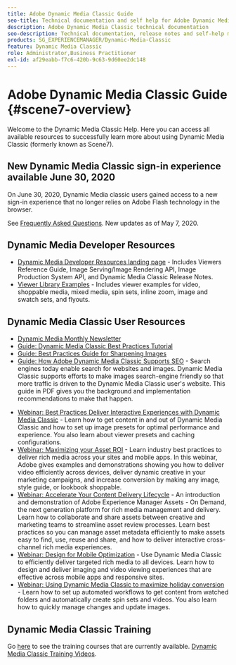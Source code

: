 ```yaml
---
title: Adobe Dynamic Media Classic Guide
seo-title: Technical documentation and self help for Adobe Dynamic Media Classic
description: Adobe Dynamic Media Classic technical documentation
seo-description: Technical documentation, release notes and self-help materials for Adobe Dynamic Media Classic, formerly Scene 7 
products: SG_EXPERIENCEMANAGER/Dynamic-Media-Classic
feature: Dynamic Media Classic
role: Administrator,Business Practitioner
exl-id: af29eabb-f7c6-420b-9c63-9d60ee2dc148
---
```

# Adobe Dynamic Media Classic Guide {#scene7-overview}

Welcome to the Dynamic Media Classic Help. Here you can access all available resources to successfully learn more about using Dynamic Media Classic (formerly known as Scene7).

## New Dynamic Media Classic sign-in experience available June 30, 2020

On June 30, 2020, Dynamic Media classic users gained access to a new sign-in experience that no longer relies on Adobe Flash technology in the browser.

See [Frequently Asked Questions](new-ui-2020.md). New updates as of May 7, 2020.

## Dynamic Media Developer Resources

* [Dynamic Media Developer Resources landing page](https://experienceleague.adobe.com/docs/dynamic-media-developer-resources.html) - Includes Viewers Reference Guide, Image Serving/Image Rendering API, Image Production System API, and Dynamic Media Classic Release Notes.
* [Viewer Library Examples](https://landing.adobe.com/en/na/dynamic-media/ctir-2755/live-demos.html) - Includes viewer examples for video, shoppable media, mixed media, spin sets, inline zoom, image and swatch sets, and flyouts.

## Dynamic Media Classic User Resources

* [Dynamic Media Monthly Newsletter](dynamic-media-newsletter.md)
* [Guide: Dynamic Media Classic Best Practices Tutorial](https://experienceleague.adobe.com/docs/experience-manager-learn/dynamic-media-classic-tutorial/overview.html)
* [Guide: Best Practices Guide for Sharpening Images](/help/assets/s7_sharpening_images.pdf)
* [Guide: How Adobe Dynamic Media Classic Supports SEO](/help/assets/s7_seo.pdf) - Search engines today enable search for websites and images. Dynamic Media Classic supports efforts to make images search-engine friendly so that more traffic is driven to the Dynamic Media Classic user's website. This guide in PDF gives you the background and implementation recommendations to make that happen.
<!-- * [Webinar: Best Practices for Responsive Design](http://offers.adobe.com/en/na/marketing/landings/_40458_responsive_design_live_on_demand_webinar.html) - Learn practical tips on how to improve your mobile strategy. See real-world examples of responsive design in action. Create one master asset that works across multiple devices and increase mobile performance by dynamically changing the resolution of images or the orientation of images for portrait or landscape displays. Learn how to also dynamically crop, scale, or resize images. -->
* [Webinar: Best Practices Deliver Interactive Experiences with Dynamic Media Classic](http://seminars.adobeconnect.com/p7wb8ej3u6d/) - Learn how to get content in and out of Dynamic Media Classic and how to set up image presets for optimal performance and experience. You also learn about viewer presets and caching configurations.
* [Webinar: Maximizing your Asset ROI](https://adobecustomersuccess.adobeconnect.com/p5ar3hfrrec/?launcher=false&fcsContent=true&pbMode=normal&proto=true) - Learn industry best practices to deliver rich media across your sites and mobile apps. In this webinar, Adobe gives examples and demonstrations showing you how to deliver video efficiently across devices, deliver dynamic creative in your marketing campaigns, and increase conversion by making any image, style guide, or lookbook shoppable.
* [Webinar: Accelerate Your Content Delivery Lifecycle](https://adobecustomersuccess.adobeconnect.com/p88ducm9pqv/) - An introduction and demonstration of Adobe Experience Manager Assets - On Demand, the next generation platform for rich media management and delivery. Learn how to collaborate and share assets between creative and marketing teams to streamline asset review processes. Learn best practices so you can manage asset metadata efficiently to make assets easy to find, use, reuse and share, and how to deliver interactive cross-channel rich media experiences.
* [Webinar: Design for Mobile Optimization](https://adobecustomersuccess.adobeconnect.com/p6oqd3wydif/?launcher=false&fcsContent=true&pbMode=normal&proto=true) - Use Dynamic Media Classic to efficiently deliver targeted rich media to all devices. Learn how to design and deliver imaging and video viewing experiences that are effective across mobile apps and responsive sites.
* [Webinar: Using Dynamic Media Classic to maximize holiday conversion](https://adobecustomersuccess.adobeconnect.com/p32n1yr85c9/?proto=true) - Learn how to set up automated workflows to get content from watched folders and automatically create spin sets and videos. You also learn how to quickly manage changes and update images.

## Dynamic Media Classic Training

Go [here](https://learning.adobe.com/catalog.html#product=adobe-scene7) to see the training courses that are currently available.
[Dynamic Media Classic Training Videos](/help/training-videos.md).
